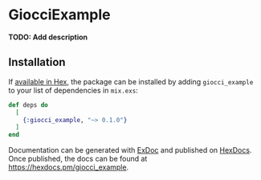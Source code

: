 # GiocciExample

**TODO: Add description**

## Installation

If [available in Hex](https://hex.pm/docs/publish), the package can be installed
by adding `giocci_example` to your list of dependencies in `mix.exs`:

```elixir
def deps do
  [
    {:giocci_example, "~> 0.1.0"}
  ]
end
```

Documentation can be generated with [ExDoc](https://github.com/elixir-lang/ex_doc)
and published on [HexDocs](https://hexdocs.pm). Once published, the docs can
be found at <https://hexdocs.pm/giocci_example>.

